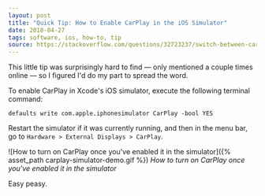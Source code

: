 ```yaml
---
layout: post
title: "Quick Tip: How to Enable CarPlay in the iOS Simulator"
date: 2018-04-27
tags: software, ios, how-to, tip
source: https://stackoverflow.com/questions/32723237/switch-between-carplay-and-regular-window-in-ios-simulator
---
```


This little tip was surprisingly hard to find — only mentioned a couple times online — so I figured I'd do my part to spread the word.

To enable CarPlay in Xcode's iOS simulator, execute the following terminal command:

```shell
defaults write com.apple.iphonesimulator CarPlay -bool YES
```

Restart the simulator if it was currently running, and then in the menu bar, go to `Hardware > External Displays > CarPlay`.

![How to turn on CarPlay once you've enabled it in the simulator]({% asset_path carplay-simulator-demo.gif %})
*How to turn on CarPlay once you've enabled it in the simulator*

Easy peasy.
